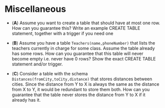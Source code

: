 # Miscellaneous

* (**A**) Assume you want to create a table that should have at most one
  row. How can you guarantee this? Write an example CREATE TABLE
  statement, together with a trigger if you need one

* (**B**) Assume you have a table `Teachers(name,phoneNumber)` that
  lists the teachers currently in charge for some class. Assume the
  table already has some rows. How can you guarantee that this table
  will never become empty i.e. never have 0 rows?  Show the exact
  CREATE TABLE statement and/or trigger.

* (**C**) Consider a table with the schema
  `Distances(fromCity,toCity,distance)` that stores distances between
  cities. Since the distance from Y to X is always the same as the
  distance from X to Y, it would be redundant to store them both. How
  can you guarantee that the table never stores the distance from Y to
  X if it already has it.
